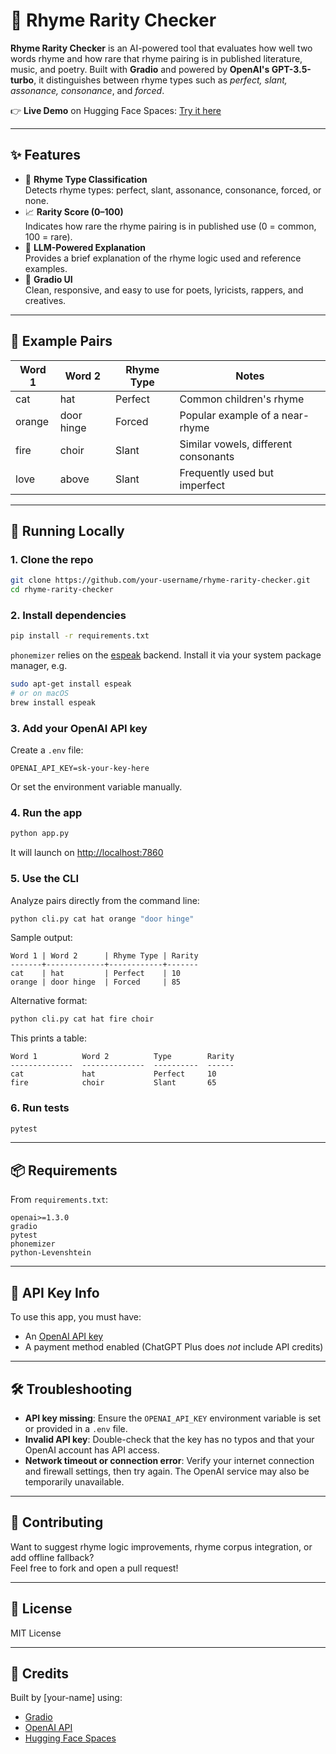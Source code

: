 # 🎤 Rhyme Rarity Checker
**Rhyme Rarity Checker** is an AI-powered tool that evaluates how well two words rhyme and how rare that rhyme pairing is in published literature, music, and poetry. Built with **Gradio** and powered by **OpenAI's GPT-3.5-turbo**, it distinguishes between rhyme types such as *perfect, slant, assonance, consonance*, and *forced*.

👉 **Live Demo** on Hugging Face Spaces: [Try it here](https://huggingface.co/spaces/romado33/RhymeRater/)

---

## ✨ Features
- 🎯 **Rhyme Type Classification**  
  Detects rhyme types: perfect, slant, assonance, consonance, forced, or none.
- 📈 **Rarity Score (0–100)**  
  Indicates how rare the rhyme pairing is in published use (0 = common, 100 = rare).
- 🧠 **LLM-Powered Explanation**  
  Provides a brief explanation of the rhyme logic used and reference examples.
- 🔧 **Gradio UI**  
  Clean, responsive, and easy to use for poets, lyricists, rappers, and creatives.

---

## 🧪 Example Pairs
| Word 1   | Word 2      | Rhyme Type | Notes                              |
|----------|-------------|-------------|-------------------------------------|
| cat      | hat         | Perfect     | Common children's rhyme             |
| orange   | door hinge  | Forced      | Popular example of a near-rhyme     |
| fire     | choir       | Slant       | Similar vowels, different consonants |
| love     | above       | Slant       | Frequently used but imperfect       |

---

## 🚀 Running Locally

### 1. Clone the repo
```bash
git clone https://github.com/your-username/rhyme-rarity-checker.git
cd rhyme-rarity-checker
```

### 2. Install dependencies
```bash
pip install -r requirements.txt
```

`phonemizer` relies on the [espeak](http://espeak.sourceforge.net/) backend. Install it via your system package manager, e.g.

```bash
sudo apt-get install espeak
# or on macOS
brew install espeak
```

### 3. Add your OpenAI API key
Create a `.env` file:
```env
OPENAI_API_KEY=sk-your-key-here
```
Or set the environment variable manually.

### 4. Run the app
```bash
python app.py
```
It will launch on [http://localhost:7860](http://localhost:7860)

### 5. Use the CLI
Analyze pairs directly from the command line:
```bash
python cli.py cat hat orange "door hinge"
```
Sample output:
```
Word 1 | Word 2      | Rhyme Type | Rarity
-------+-------------+------------+-------
cat    | hat         | Perfect    | 10
orange | door hinge  | Forced     | 85
```

Alternative format:
```bash
python cli.py cat hat fire choir
```
This prints a table:
```
Word 1          Word 2          Type        Rarity
--------------  --------------  ----------  ------
cat             hat             Perfect     10
fire            choir           Slant       65
```

### 6. Run tests
```bash
pytest
```

---

## 📦 Requirements
From `requirements.txt`:
```
openai>=1.3.0
gradio
pytest
phonemizer
python-Levenshtein
```

---

## 🔐 API Key Info
To use this app, you must have:
- An [OpenAI API key](https://platform.openai.com/account/api-keys)
- A payment method enabled (ChatGPT Plus does *not* include API credits)

---

## 🛠️ Troubleshooting
- **API key missing**: Ensure the `OPENAI_API_KEY` environment variable is set or provided in a `.env` file.
- **Invalid API key**: Double-check that the key has no typos and that your OpenAI account has API access.
- **Network timeout or connection error**: Verify your internet connection and firewall settings, then try again. The OpenAI service may also be temporarily unavailable.

---

## 🤝 Contributing
Want to suggest rhyme logic improvements, rhyme corpus integration, or add offline fallback?  
Feel free to fork and open a pull request!

---

## 📄 License
MIT License

---

## 🙌 Credits
Built by [your-name] using:
- [Gradio](https://gradio.app)
- [OpenAI API](https://platform.openai.com)
- [Hugging Face Spaces](https://huggingface.co/spaces)
